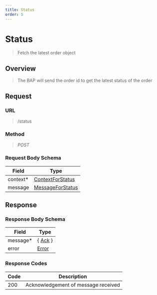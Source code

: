 ```yaml
---
title: Status
order: 5
---
```


# Status

> Fetch the latest order object

## Overview

> The BAP will send the order id to get the latest status of the order

## Request

### URL

> /status

### Method

> _POST_

### Request Body Schema

| **Field** | **Type**                                                                       |
| --------- | ------------------------------------------------------------------------------ |
| context\* | [ContextForStatus](/reference/0.9.3/core/schema-reference/contextforstatus) |
| message   | [MessageForStatus](/reference/0.9.3/core/schema-reference/messageforstatus) |

## Response

### Response Body Schema

| **Field** | **Type**                                                 |
| --------- | -------------------------------------------------------- |
| message\* | { [Ack](/reference/0.9.3/core/schema-reference/ack) } |
| error     | [Error](/reference/0.9.3/core/schema-reference/error) |

### Response Codes

| **Code** | **Description**                     |
| -------- | ----------------------------------- |
| 200      | Acknowledgement of message received |
